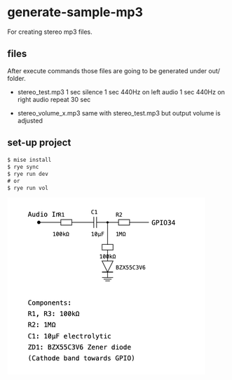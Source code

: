 # generate-sample-mp3

For creating stereo mp3 files.

## files

After execute commands those files are going to be generated under out/ folder.

- stereo_test.mp3
  1 sec silence
  1 sec 440Hz on left audio
  1 sec 440Hz on right audio
  repeat 30 sec

- stereo_volume_x.mp3
  same with stereo_test.mp3 but output volume is adjusted

## set-up project

```shell
$ mise install
$ rye sync
$ rye run dev
# or
$ rye run vol
```

![Screenshot](docs/img/audio_input.png)
